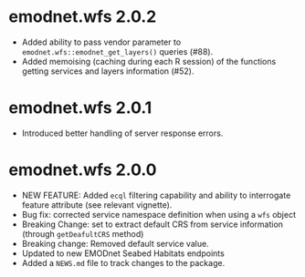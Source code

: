 # emodnet.wfs 2.0.2

* Added ability to pass vendor parameter to `emodnet.wfs::emodnet_get_layers()` queries (#88).
* Added memoising (caching during each R session) of the functions getting services
 and layers information (#52).

# emodnet.wfs 2.0.1

* Introduced better handling of server response errors.

# emodnet.wfs 2.0.0


* NEW FEATURE: Added `ecql` filtering capability and ability to interrogate feature attribute (see relevant vignette).
* Bug fix: corrected service namespace definition when using a `wfs` object
* Breaking Change: set to extract default CRS from service information (through `getDeafultCRS` method)
* Breaking change: Removed default service value.
* Updated to new EMODnet Seabed Habitats endpoints
* Added a `NEWS.md` file to track changes to the package.
